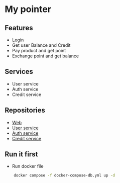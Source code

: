 # My pointer

## Features

- Login
- Get user Balance and Credit
- Pay product and get point
- Exchange point and get balance

## Services

- User service
- Auth service
- Credit service

## Repositories

- [Web](https://github.com/my-pointer/my-pointer-web)
- [User service](https://github.com/my-pointer/user-service)
- [Auth service](https://github.com/my-pointer/auth-service)
- [Credit service](https://github.com/my-pointer/credit-service)

## Run it first

- Run docker file

```bash
    docker compose -f docker-compose-db.yml up -d
```


